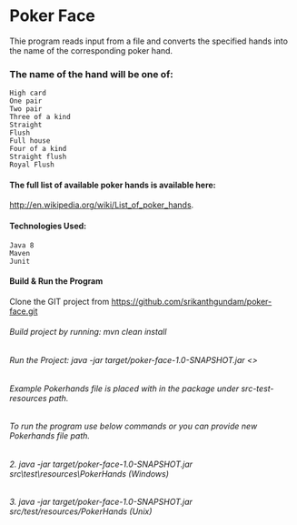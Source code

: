 # Poker Face
Thie program reads input from a file and converts the specified hands into the name of the corresponding poker hand.

### The name of the hand will be one of:
    High card
    One pair
    Two pair
    Three of a kind
    Straight
    Flush
    Full house
    Four of a kind
    Straight flush
    Royal Flush

#### The full list of available poker hands is available here:
 http://en.wikipedia.org/wiki/List_of_poker_hands.

#### Technologies Used:
    Java 8
    Maven
    Junit

#### Build & Run the Program
  Clone the GIT project from https://github.com/srikanthgundam/poker-face.git

######  Build project by running: mvn clean install
######  Run the Project: java -jar target/poker-face-1.0-SNAPSHOT.jar <<FilePath>>
 
######  Example Pokerhands file is placed with in the package under src-test-resources path.
######  To run the program use below commands or you can provide new Pokerhands file path.
######  2. java -jar target/poker-face-1.0-SNAPSHOT.jar src\test\resources\PokerHands (Windows)
######  3. java -jar target/poker-face-1.0-SNAPSHOT.jar src/test/resources/PokerHands (Unix)
